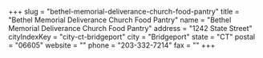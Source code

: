 +++
slug = "bethel-memorial-deliverance-church-food-pantry"
title = "Bethel Memorial Deliverance Church Food Pantry"
name = "Bethel Memorial Deliverance Church Food Pantry"
address = "1242 State Street"
cityIndexKey = "city-ct-bridgeport"
city = "Bridgeport"
state = "CT"
postal = "06605"
website = ""
phone = "203-332-7214"
fax = ""
+++
